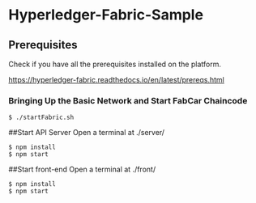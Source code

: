 # Hyperledger-Fabric-Sample

## Prerequisites
Check if you have all the prerequisites installed on the platform.

https://hyperledger-fabric.readthedocs.io/en/latest/prereqs.html

### Bringing Up the Basic Network and Start FabCar Chaincode
```
$ ./startFabric.sh
```

##Start API Server
Open a terminal at ./server/
```
$ npm install
$ npm start
```

##Start front-end
Open a terminal at ./front/
```
$ npm install
$ npm start
```
